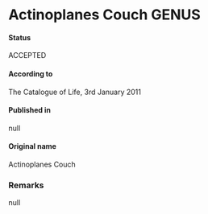 # Actinoplanes Couch GENUS

#### Status
ACCEPTED

#### According to
The Catalogue of Life, 3rd January 2011

#### Published in
null

#### Original name
Actinoplanes Couch

### Remarks
null